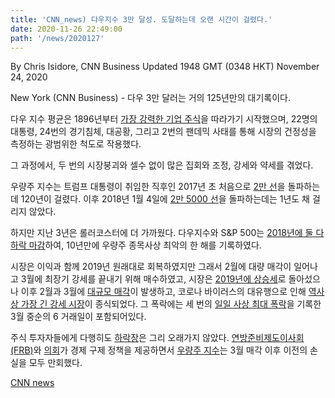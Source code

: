 ```yaml
---
title: 'CNN_news) 다우지수 3만 달성. 도달하는데 오랜 시간이 걸렸다.'
date: 2020-11-26 22:49:00
path: '/news/2020127'
---
```

By Chris Isidore, CNN Business
Updated 1948 GMT (0348 HKT) November 24, 2020


New York (CNN Business) - 다우 3만 달러는 거의 125년만의 대기록이다.

다우 지수 평균은 1896년부터 [가장 강력한 기업 주식]('https://edition.cnn.com/2020/08/24/investing/dow-jones-salesforce-amgen-honeywell/index.html')을 따라가기 시작했으며, 22명의 대통령, 24번의 경기침체, 대공황, 그리고 2번의 팬데믹 사태를 통해 시장의 건정성을 측정하는 광범위한 척도로 작용했다.

그 과정에서, 두 번의 시장붕괴와 셀수 없이 많은 집회와 조정, 강세와 약세를 겪었다.

우량주 지수는 트럼프 대통령이 취임한 직후인 2017년 초 처음으로 [2만 선]('https://money.cnn.com/2017/01/25/investing/dow-20000-stocks/index.html')을 돌파하는데 120년이 걸렸다. 이후 2018년 1월 4일에 [2만 5000 선]('https://money.cnn.com/2018/01/04/investing/dow-25000-stocks-wall-street/index.html')을 돌파하는데는 1년도 채 걸리지 않았다.

하지만 지난 3년은 롤러코스터에 더 가까웠다. 다우지수와 S&P 500는 [2018년에 둘 다 하락 마감]('https://edition.cnn.com/2018/12/31/investing/dow-stock-market-today/index.html')하여, 10년만에 우량주 종목사상 최악의 한 해를 기록하였다.

시장은 이익과 함께 2019년 원래대로 회복하였지만 그래서 2월에 대량 매각이 일어나고 3월에 최장기 강세를 끝내기 위해 매수하였고, 
시장은 [2019년에 상승세]('https://edition.cnn.com/2019/12/31/investing/stock-market-2020-outlook/index.html')로 돌아섰으나 이후 2월과 3월에 [대규모 매각]('https://edition.cnn.com/2020/03/11/investing/bear-market-stocks-dow-sandp/index.html')이 발생하고, 코로나 바이러스의 대유행으로 인해 [역사상 가장 긴 강세 시장]('https://edition.cnn.com/2019/03/09/investing/bull-market-stocks-10-years-old/index.html')이 종식되었다. 그 폭락에는 세 번의 [일일 사상 최대 폭락]('https://edition.cnn.com/business/live-news/stock-market-news-today-031620/h_b7a793347082726b714d33a66f3ba84b')을 기록한 3월 중순의 6 거래일이 포함되어있다.

주식 투자자들에게 다행히도 [하락장]('https://edition.cnn.com/2020/05/19/investing/dow-jones-stock-market-v-shaped-recovery/index.html')은 그리 오래가지 않았다. [연방준비제도이사회(FRB)]('https://edition.cnn.com/2020/03/16/economy/federal-reserve-interest-rates-coronavirus/index.html')와 [의회]('https://edition.cnn.com/2020/03/27/politics/coronavirus-stimulus-house-vote/index.html')가 경제 구제 정책을 제공하면서 [우량주 지수]('https://edition.cnn.com/2020/08/18/investing/sp-500-stock-market-record/index.html')는 3월 매각 이후 이전의 손실을 모두 만회했다.


[CNN news]('https://edition.cnn.com/2020/11/24/investing/dow-path-to-30000/index.html')